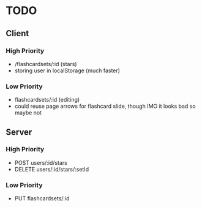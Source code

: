 # TODO

## Client
### High Priority
* /flashcardsets/:id (stars)
* storing user in localStorage (much faster)
### Low Priority
* flashcardsets/:id (editing)
* could reuse page arrows for flashcard slide, though IMO it looks bad so maybe not

## Server
### High Priority
* POST users/:id/stars
* DELETE users/:id/stars/:setId
### Low Priority
* PUT flashcardsets/:id

